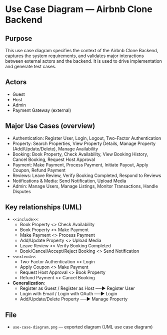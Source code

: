 # Use Case Diagram — Airbnb Clone Backend

## Purpose
This use case diagram specifies the context of the Airbnb Clone Backend, captures the system requirements, and validates major interactions between external actors and the backend. It is used to drive implementation and generate test cases.

## Actors
- Guest
- Host
- Admin
- Payment Gateway (external)

## Major Use Cases (overview)
- Authentication: Register User, Login, Logout, Two-Factor Authentication
- Property: Search Properties, View Property Details, Manage Property (Add/Update/Delete), Manage Availability
- Booking: Book Property, Check Availability, View Booking History, Cancel Booking, Request Host Approval
- Payment: Make Payment, Process Payment, Initiate Payout, Apply Coupon, Refund Payment
- Reviews: Leave Review, Verify Booking Completed, Respond to Reviews
- Notifications & Media: Send Notification, Upload Media
- Admin: Manage Users, Manage Listings, Monitor Transactions, Handle Disputes

## Key relationships (UML)
- `<<include>>`:
  - Book Property <<include>> Check Availability
  - Book Property <<include>> Make Payment
  - Make Payment <<include>> Process Payment
  - Add/Update Property <<include>> Upload Media
  - Leave Review <<include>> Verify Booking Completed
  - Book/Cancel/Accept/Reject Booking <<include>> Send Notification
- `<<extend>>`:
  - Two-Factor Authentication <<extend>> Login
  - Apply Coupon <<extend>> Make Payment
  - Request Host Approval <<extend>> Book Property
  - Refund Payment <<extend>> Cancel Booking
- **Generalization**:
  - Register as Guest / Register as Host ──► Register User
  - Login with Email / Login with OAuth ──► Login
  - Add/Update/Delete Property ──► Manage Property

## File
- `use-case-diagram.png` — exported diagram (UML use case diagram)



